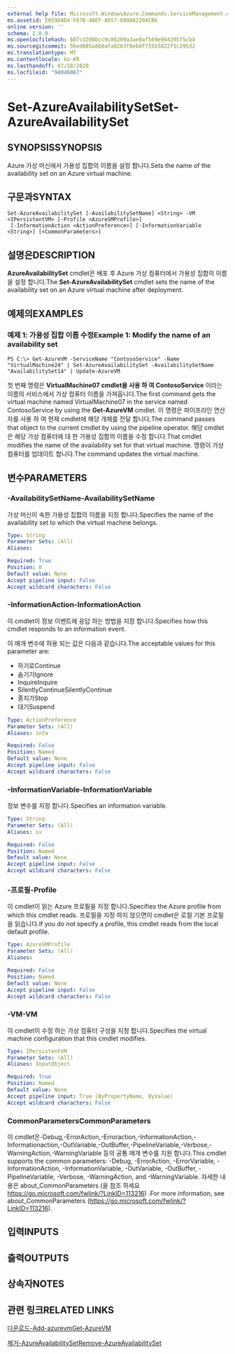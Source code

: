 ```yaml
---
external help file: Microsoft.WindowsAzure.Commands.ServiceManagement.dll-Help.xml
ms.assetid: E0590AD4-F67B-48EF-8657-8890A2204CB6
online version: ''
schema: 2.0.0
ms.openlocfilehash: 607cd288bcc9c86209a3ae0af569e964205f5cb4
ms.sourcegitcommit: 56ed085a868afa8263f8eb0f755b5822f5c29532
ms.translationtype: MT
ms.contentlocale: ko-KR
ms.lasthandoff: 07/18/2020
ms.locfileid: "94046067"
---
```

# <span data-ttu-id="f2225-101">Set-AzureAvailabilitySet</span><span class="sxs-lookup"><span data-stu-id="f2225-101">Set-AzureAvailabilitySet</span></span>

## <span data-ttu-id="f2225-102">SYNOPSIS</span><span class="sxs-lookup"><span data-stu-id="f2225-102">SYNOPSIS</span></span>
<span data-ttu-id="f2225-103">Azure 가상 머신에서 가용성 집합의 이름을 설정 합니다.</span><span class="sxs-lookup"><span data-stu-id="f2225-103">Sets the name of the availability set on an Azure virtual machine.</span></span>

## <span data-ttu-id="f2225-104">구문과</span><span class="sxs-lookup"><span data-stu-id="f2225-104">SYNTAX</span></span>

```
Set-AzureAvailabilitySet [-AvailabilitySetName] <String> -VM <IPersistentVM> [-Profile <AzureSMProfile>]
 [-InformationAction <ActionPreference>] [-InformationVariable <String>] [<CommonParameters>]
```

## <span data-ttu-id="f2225-105">설명은</span><span class="sxs-lookup"><span data-stu-id="f2225-105">DESCRIPTION</span></span>
<span data-ttu-id="f2225-106">**AzureAvailabilitySet** cmdlet은 배포 후 Azure 가상 컴퓨터에서 가용성 집합의 이름을 설정 합니다.</span><span class="sxs-lookup"><span data-stu-id="f2225-106">The **Set-AzureAvailabilitySet** cmdlet sets the name of the availability set on an Azure virtual machine after deployment.</span></span>

## <span data-ttu-id="f2225-107">예제의</span><span class="sxs-lookup"><span data-stu-id="f2225-107">EXAMPLES</span></span>

### <span data-ttu-id="f2225-108">예제 1: 가용성 집합 이름 수정</span><span class="sxs-lookup"><span data-stu-id="f2225-108">Example 1: Modify the name of an availability set</span></span>
```
PS C:\> Get-AzureVM -ServiceName "ContosoService" -Name "VirtualMachine24" | Set-AzureAvailabilitySet -AvailabilitySetName "AvailabilitySet14" | Update-AzureVM
```

<span data-ttu-id="f2225-109">첫 번째 명령은 **VirtualMachine07 cmdlet을 사용 하 여 ContosoService** 이라는 이름의 서비스에서 가상 컴퓨터 이름을 가져옵니다.</span><span class="sxs-lookup"><span data-stu-id="f2225-109">The first command gets the virtual machine named VirtualMachine07 in the service named ContosoService by using the **Get-AzureVM** cmdlet.</span></span>
<span data-ttu-id="f2225-110">이 명령은 파이프라인 연산자를 사용 하 여 현재 cmdlet에 해당 개체를 전달 합니다.</span><span class="sxs-lookup"><span data-stu-id="f2225-110">The command passes that object to the current cmdlet by using the pipeline operator.</span></span>
<span data-ttu-id="f2225-111">해당 cmdlet은 해당 가상 컴퓨터에 대 한 가용성 집합의 이름을 수정 합니다.</span><span class="sxs-lookup"><span data-stu-id="f2225-111">That cmdlet modifies the name of the availability set for that virtual machine.</span></span>
<span data-ttu-id="f2225-112">명령이 가상 컴퓨터를 업데이트 합니다.</span><span class="sxs-lookup"><span data-stu-id="f2225-112">The command updates the virtual machine.</span></span>

## <span data-ttu-id="f2225-113">변수</span><span class="sxs-lookup"><span data-stu-id="f2225-113">PARAMETERS</span></span>

### <span data-ttu-id="f2225-114">-AvailabilitySetName</span><span class="sxs-lookup"><span data-stu-id="f2225-114">-AvailabilitySetName</span></span>
<span data-ttu-id="f2225-115">가상 머신이 속한 가용성 집합의 이름을 지정 합니다.</span><span class="sxs-lookup"><span data-stu-id="f2225-115">Specifies the name of the availability set to which the virtual machine belongs.</span></span>

```yaml
Type: String
Parameter Sets: (All)
Aliases: 

Required: True
Position: 0
Default value: None
Accept pipeline input: False
Accept wildcard characters: False
```

### <span data-ttu-id="f2225-116">-InformationAction</span><span class="sxs-lookup"><span data-stu-id="f2225-116">-InformationAction</span></span>
<span data-ttu-id="f2225-117">이 cmdlet이 정보 이벤트에 응답 하는 방법을 지정 합니다.</span><span class="sxs-lookup"><span data-stu-id="f2225-117">Specifies how this cmdlet responds to an information event.</span></span>

<span data-ttu-id="f2225-118">이 매개 변수에 허용 되는 값은 다음과 같습니다.</span><span class="sxs-lookup"><span data-stu-id="f2225-118">The acceptable values for this parameter are:</span></span>

- <span data-ttu-id="f2225-119">하기로</span><span class="sxs-lookup"><span data-stu-id="f2225-119">Continue</span></span>
- <span data-ttu-id="f2225-120">숨기기</span><span class="sxs-lookup"><span data-stu-id="f2225-120">Ignore</span></span>
- <span data-ttu-id="f2225-121">Inquire</span><span class="sxs-lookup"><span data-stu-id="f2225-121">Inquire</span></span>
- <span data-ttu-id="f2225-122">SilentlyContinue</span><span class="sxs-lookup"><span data-stu-id="f2225-122">SilentlyContinue</span></span>
- <span data-ttu-id="f2225-123">중지가</span><span class="sxs-lookup"><span data-stu-id="f2225-123">Stop</span></span>
- <span data-ttu-id="f2225-124">대기</span><span class="sxs-lookup"><span data-stu-id="f2225-124">Suspend</span></span>

```yaml
Type: ActionPreference
Parameter Sets: (All)
Aliases: infa

Required: False
Position: Named
Default value: None
Accept pipeline input: False
Accept wildcard characters: False
```

### <span data-ttu-id="f2225-125">-InformationVariable</span><span class="sxs-lookup"><span data-stu-id="f2225-125">-InformationVariable</span></span>
<span data-ttu-id="f2225-126">정보 변수를 지정 합니다.</span><span class="sxs-lookup"><span data-stu-id="f2225-126">Specifies an information variable.</span></span>

```yaml
Type: String
Parameter Sets: (All)
Aliases: iv

Required: False
Position: Named
Default value: None
Accept pipeline input: False
Accept wildcard characters: False
```

### <span data-ttu-id="f2225-127">-프로필</span><span class="sxs-lookup"><span data-stu-id="f2225-127">-Profile</span></span>
<span data-ttu-id="f2225-128">이 cmdlet이 읽는 Azure 프로필을 지정 합니다.</span><span class="sxs-lookup"><span data-stu-id="f2225-128">Specifies the Azure profile from which this cmdlet reads.</span></span>
<span data-ttu-id="f2225-129">프로필을 지정 하지 않으면이 cmdlet은 로컬 기본 프로필을 읽습니다.</span><span class="sxs-lookup"><span data-stu-id="f2225-129">If you do not specify a profile, this cmdlet reads from the local default profile.</span></span>

```yaml
Type: AzureSMProfile
Parameter Sets: (All)
Aliases: 

Required: False
Position: Named
Default value: None
Accept pipeline input: False
Accept wildcard characters: False
```

### <span data-ttu-id="f2225-130">-VM</span><span class="sxs-lookup"><span data-stu-id="f2225-130">-VM</span></span>
<span data-ttu-id="f2225-131">이 cmdlet이 수정 하는 가상 컴퓨터 구성을 지정 합니다.</span><span class="sxs-lookup"><span data-stu-id="f2225-131">Specifies the virtual machine configuration that this cmdlet modifies.</span></span>

```yaml
Type: IPersistentVM
Parameter Sets: (All)
Aliases: InputObject

Required: True
Position: Named
Default value: None
Accept pipeline input: True (ByPropertyName, ByValue)
Accept wildcard characters: False
```

### <span data-ttu-id="f2225-132">CommonParameters</span><span class="sxs-lookup"><span data-stu-id="f2225-132">CommonParameters</span></span>
<span data-ttu-id="f2225-133">이 cmdlet은-Debug,-ErrorAction,-Erroraction,-InformationAction,-Informationaction,-OutVariable,-OutBuffer,-PipelineVariable,-Verbose,-WarningAction,-WarningVariable 등의 공통 매개 변수를 지원 합니다.</span><span class="sxs-lookup"><span data-stu-id="f2225-133">This cmdlet supports the common parameters: -Debug, -ErrorAction, -ErrorVariable, -InformationAction, -InformationVariable, -OutVariable, -OutBuffer, -PipelineVariable, -Verbose, -WarningAction, and -WarningVariable.</span></span> <span data-ttu-id="f2225-134">자세한 내용은 about_CommonParameters (을 참조 하세요 https://go.microsoft.com/fwlink/?LinkID=113216) .</span><span class="sxs-lookup"><span data-stu-id="f2225-134">For more information, see about_CommonParameters (https://go.microsoft.com/fwlink/?LinkID=113216).</span></span>

## <span data-ttu-id="f2225-135">입력</span><span class="sxs-lookup"><span data-stu-id="f2225-135">INPUTS</span></span>

## <span data-ttu-id="f2225-136">출력</span><span class="sxs-lookup"><span data-stu-id="f2225-136">OUTPUTS</span></span>

## <span data-ttu-id="f2225-137">상속자</span><span class="sxs-lookup"><span data-stu-id="f2225-137">NOTES</span></span>

## <span data-ttu-id="f2225-138">관련 링크</span><span class="sxs-lookup"><span data-stu-id="f2225-138">RELATED LINKS</span></span>

[<span data-ttu-id="f2225-139">다운로드-Add-azurevm</span><span class="sxs-lookup"><span data-stu-id="f2225-139">Get-AzureVM</span></span>](./Get-AzureVM.md)

[<span data-ttu-id="f2225-140">제거-AzureAvailabilitySet</span><span class="sxs-lookup"><span data-stu-id="f2225-140">Remove-AzureAvailabilitySet</span></span>](./Remove-AzureAvailabilitySet.md)


